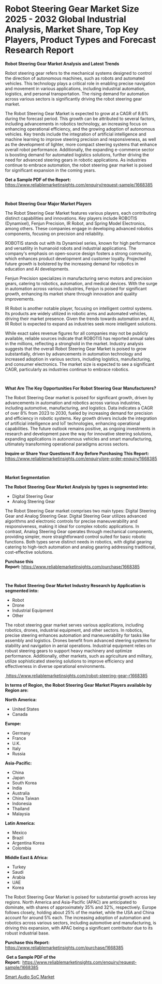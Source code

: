 <p><h1>Robot Steering Gear Market Size 2025 - 2032 Global Industrial Analysis, Market Share, Top Key Players, Product Types and Forecast Research Report</h1></p><p><strong>Robot Steering Gear Market Analysis and Latest Trends</strong></p>
<p><p>Robot steering gear refers to the mechanical systems designed to control the direction of autonomous machines, such as robots and automated vehicles. This technology plays a critical role in enabling precise navigation and movement in various applications, including industrial automation, logistics, and personal transportation. The rising demand for automation across various sectors is significantly driving the robot steering gear market.</p><p>The Robot Steering Gear Market is expected to grow at a CAGR of 8.6% during the forecast period. This growth can be attributed to several factors, including advancements in robotics technology, an increasing focus on enhancing operational efficiency, and the growing adoption of autonomous vehicles. Key trends include the integration of artificial intelligence and machine learning to improve steering precision and responsiveness, as well as the development of lighter, more compact steering systems that enhance overall robot performance. Additionally, the expanding e-commerce sector is boosting demand for automated logistics solutions, further driving the need for advanced steering gears in robotic applications. As industries continue to embrace automation, the robot steering gear market is poised for significant expansion in the coming years.</p></p>
<p><strong>Get a Sample PDF of the Report:&nbsp;</strong> <a href="https://www.reliablemarketinsights.com/enquiry/request-sample/1668385?utm_campaign=2383&utm_medium=2&utm_source=Github&utm_content=ia&utm_term=13022025&utm_id=robot-steering-gear">https://www.reliablemarketinsights.com/enquiry/request-sample/1668385</a></p>
<p>&nbsp;</p>
<p><strong>Robot Steering Gear Major Market Players</strong></p>
<p><p>The Robot Steering Gear Market features various players, each contributing distinct capabilities and innovations. Key players include ROBOTIS (Dynamixel), Fenjun Precision, IR Robot, and Spring Model Electronics, among others. These companies engage in developing advanced robotics components, focusing on precision and reliability.</p><p>ROBOTIS stands out with its Dynamixel series, known for high performance and versatility in humanoid robots and industrial applications. The company's emphasis on open-source design fosters a strong community, which enhances product development and customer loyalty. Projected future growth is bolstered by the increasing demand for robotics in education and AI developments.</p><p>Fenjun Precision specializes in manufacturing servo motors and precision gears, catering to robotics, automation, and medical devices. With the surge in automation across various industries, Fenjun is poised for significant growth, enhancing its market share through innovation and quality improvements.</p><p>IR Robot is another notable player, focusing on intelligent control systems. Its products are widely utilized in robotic arms and automated vehicles, driving their market presence. Given the trends towards automation and AI, IR Robot is expected to expand as industries seek more intelligent solutions.</p><p>While exact sales revenue figures for all companies may not be publicly available, reliable sources indicate that ROBOTIS has reported annual sales in the millions, reflecting a stronghold in the market. Industry analysis suggests that the overall Robot Steering Gear Market is poised to grow substantially, driven by advancements in automation technology and increased adoption in various sectors, including logistics, manufacturing, and consumer electronics. The market size is expected to see a significant CAGR, particularly as industries continue to embrace robotics.</p></p>
<p>&nbsp;</p>
<p><strong>What Are The Key Opportunities For Robot Steering Gear Manufacturers?</strong></p>
<p><p>The Robot Steering Gear market is poised for significant growth, driven by advancements in automation and robotics across various industries, including automotive, manufacturing, and logistics. Data indicates a CAGR of over 8% from 2023 to 2030, fueled by increasing demand for precision and efficiency in robotic systems. Key growth drivers include the integration of artificial intelligence and IoT technologies, enhancing operational capabilities. The future outlook remains positive, as ongoing investments in research and development pave the way for innovative steering solutions, expanding applications in autonomous vehicles and smart manufacturing, ultimately transforming operational paradigms across sectors.</p></p>
<p><strong>Inquire or Share Your Questions If Any Before Purchasing This Report:</strong> <a href="https://www.reliablemarketinsights.com/enquiry/pre-order-enquiry/1668385?utm_campaign=2383&utm_medium=2&utm_source=Github&utm_content=ia&utm_term=13022025&utm_id=robot-steering-gear">https://www.reliablemarketinsights.com/enquiry/pre-order-enquiry/1668385</a></p>
<p>&nbsp;</p>
<p><strong>Market Segmentation</strong></p>
<p><strong>The Robot Steering Gear Market Analysis by types is segmented into:</strong></p>
<p><ul><li>Digital Steering Gear</li><li>Analog Steering Gear</li></ul></p>
<p><p>The Robot Steering Gear market comprises two main types: Digital Steering Gear and Analog Steering Gear. Digital Steering Gear utilizes advanced algorithms and electronic controls for precise maneuverability and responsiveness, making it ideal for complex robotic applications. In contrast, Analog Steering Gear operates through mechanical components, providing simpler, more straightforward control suited for basic robotic functions. Both types serve distinct needs in robotics, with digital gearing catering to high-tech automation and analog gearing addressing traditional, cost-effective solutions.</p></p>
<p><strong>Purchase this Report:&nbsp;</strong><a href="https://www.reliablemarketinsights.com/purchase/1668385?utm_campaign=2383&utm_medium=2&utm_source=Github&utm_content=ia&utm_term=13022025&utm_id=robot-steering-gear">https://www.reliablemarketinsights.com/purchase/1668385</a></p>
<p>&nbsp;</p>
<p><strong>The Robot Steering Gear Market Industry Research by Application is segmented into:</strong></p>
<p><ul><li>Robot</li><li>Drone</li><li>Industrial Equipment</li><li>Other</li></ul></p>
<p><p>The robot steering gear market serves various applications, including robotics, drones, industrial equipment, and other sectors. In robotics, precise steering enhances automation and maneuverability for tasks like assembly and logistics. Drones benefit from advanced steering systems for stability and navigation in aerial operations. Industrial equipment relies on robust steering gears to support heavy machinery and optimize performance. Additionally, other markets, such as agriculture and military, utilize sophisticated steering solutions to improve efficiency and effectiveness in diverse operational environments.</p></p>
<p><a href="https://www.reliablemarketinsights.com/robot-steering-gear-r1668385?utm_campaign=2383&utm_medium=2&utm_source=Github&utm_content=ia&utm_term=13022025&utm_id=robot-steering-gear">&nbsp;https://www.reliablemarketinsights.com/robot-steering-gear-r1668385</a></p>
<p><strong>In terms of Region, the Robot Steering Gear Market Players available by Region are:</strong></p>
<p>
    <p> <strong> North America: </strong>
        <ul>
            <li>United States</li>
            <li>Canada</li>
        </ul>
        </p> 
    <p> <strong> Europe: </strong>
        <ul>
            <li>Germany</li>
            <li>France</li>
            <li>U.K.</li>
            <li>Italy</li>
            <li>Russia</li>
        </ul>
        </p> 
    <p> <strong> Asia-Pacific: </strong>
        <ul>
            <li>China</li>
            <li>Japan</li>
            <li>South Korea</li>
            <li>India</li>
            <li>Australia</li>
            <li>China Taiwan</li>
            <li>Indonesia</li>
            <li>Thailand</li>
            <li>Malaysia</li>
        </ul>
        </p> 
    <p> <strong> Latin America: </strong>
        <ul>
            <li>Mexico</li>
            <li>Brazil</li>
            <li>Argentina Korea</li>
            <li>Colombia</li>
        </ul>
        </p> 
    <p> <strong> Middle East & Africa: </strong>
        <ul>
            <li>Turkey</li>
            <li>Saudi</li>
            <li>Arabia</li>
            <li>UAE</li>
            <li>Korea</li>
        </ul>
    </p>
    </p>
<p><p>The Robot Steering Gear Market is poised for substantial growth across key regions. North America and Asia-Pacific (APAC) are anticipated to dominate, with shares of approximately 35% and 32%, respectively. Europe follows closely, holding about 25% of the market, while the USA and China account for around 5% each. The increasing adoption of automation and robotics across various sectors, including automotive and manufacturing, is driving this expansion, with APAC being a significant contributor due to its robust industrial base.</p></p>
<p><strong>Purchase this Report: </strong><a href="https://www.reliablemarketinsights.com/purchase/1668385?utm_campaign=2383&utm_medium=2&utm_source=Github&utm_content=ia&utm_term=13022025&utm_id=robot-steering-gear">https://www.reliablemarketinsights.com/purchase/1668385</a></p>
<p>&nbsp;<strong>Get a Sample PDF of the Report:&nbsp;&nbsp;</strong><a href="https://www.reliablemarketinsights.com/enquiry/request-sample/1668385?utm_campaign=2383&utm_medium=2&utm_source=Github&utm_content=ia&utm_term=13022025&utm_id=robot-steering-gear">https://www.reliablemarketinsights.com/enquiry/request-sample/1668385</a></p>
<p><strong></strong></p>
<p><p><a href="https://github.com/locarol73/Market-Research-Report-List-1/blob/main/smart-audio-soc-market.md?utm_campaign=2383&utm_medium=2&utm_source=Github&utm_content=ia&utm_term=13022025&utm_id=robot-steering-gear">Smart Audio SoC Market</a></p></p>